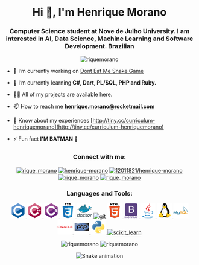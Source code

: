 <h1 align="center">Hi 👋, I'm Henrique Morano</h1>
<h3 align="center">Computer Science student at Nove de Julho University. I am interested in AI, Data Science, Machine Learning and Software Development. Brazilian</h3>

<p align="center"> <img src="https://komarev.com/ghpvc/?username=riquemorano&label=Profile%20views&color=0e75b6&style=flat" alt="riquemorano" /> </p>

- 🔭 I’m currently working on [Dont Eat Me Snake Game](https://github.com/riquemorano/Dont-Eat-Me-Snake-Game)

- 🌱 I’m currently learning **C#, Dart, PL/SQL, PHP and Ruby.**

- 👨‍💻 All of my projects are available here.

- 📫 How to reach me **henrique.morano@rocketmail.com**

- 📄 Know about my experiences [http://tiny.cc/curriculum-henriquemorano](http://tiny.cc/curriculum-henriquemorano)

- ⚡ Fun fact **I'M BATMAN 🦇**
<h3 align="center">Connect with me:</h3>
<p align="center">
<a href="https://twitter.com/rique_morano" target="blank"><img align="center" src="https://img.icons8.com/color/48/000000/twitter.png" alt="rique_morano" height="30" /></a>
<a href="https://linkedin.com/in/henrique-morano" target="blank"><img align="center" src="https://img.icons8.com/color/48/000000/linkedin.png" alt="henrique-morano" height="30" /></a>
<a href="https://stackoverflow.com/users/12011821/henrique-morano" target="blank"><img align="center" src="https://img.icons8.com/color/48/000000/stackoverflow.png" alt="12011821/henrique-morano" height="30" /></a>
<a href="https://instagram.com/rique_morano" target="blank"><img align="center" src="https://img.icons8.com/color/48/000000/instagram-new--v1.png" alt="rique_morano" height="30" /></a>
<a href="https://www.reddit.com/user/Rique_morano/" target="blank"><img align="center" src="https://img.icons8.com/color/50/000000/reddit.png" alt="rique_morano" height="30" /></a>
</p>

<h3 align="center">Languages and Tools:</h3>

<p align="center"> <a href="https://www.cprogramming.com/" target="_blank"> <img src="https://raw.githubusercontent.com/devicons/devicon/master/icons/c/c-original.svg" alt="c" width="40" height="40" /> </a>
        <a href="https://www.w3schools.com/cpp/" target="_blank"> <img src="https://raw.githubusercontent.com/devicons/devicon/master/icons/cplusplus/cplusplus-original.svg" alt="cplusplus" width="40" height="40" /> </a>
        <a href="https://www.w3schools.com/cs/" target="_blank"> <img src="https://raw.githubusercontent.com/devicons/devicon/master/icons/csharp/csharp-original.svg" alt="csharp" width="40" height="40" /> </a>
        <a href="https://www.w3schools.com/css/" target="_blank"> <img src="https://raw.githubusercontent.com/devicons/devicon/master/icons/css3/css3-original-wordmark.svg" alt="css3" width="40" height="40" /> </a>
        <a href="https://www.docker.com/" target="_blank"> <img src="https://raw.githubusercontent.com/devicons/devicon/master/icons/docker/docker-original-wordmark.svg" alt="docker" width="40" height="40" /> </a>
        <a href="https://git-scm.com/" target="_blank"> <img src="https://www.vectorlogo.zone/logos/git-scm/git-scm-icon.svg" alt="git" width="40" height="40" /> </a>
        <a href="https://www.w3.org/html/" target="_blank"> <img src="https://raw.githubusercontent.com/devicons/devicon/master/icons/html5/html5-original-wordmark.svg" alt="html5" width="40" height="40" /> </a>
        <a href="https://getbootstrap.com" target="_blank" rel="noreferrer"> <img src="https://raw.githubusercontent.com/devicons/devicon/master/icons/bootstrap/bootstrap-plain-wordmark.svg" alt="bootstrap" width="40" height="40"/> </a>
        <a href="https://www.java.com" target="_blank"> <img src="https://raw.githubusercontent.com/devicons/devicon/master/icons/java/java-original.svg" alt="java" width="40" height="40" /> </a>
        <a href="https://www.linux.org/" target="_blank"> <img src="https://raw.githubusercontent.com/devicons/devicon/master/icons/linux/linux-original.svg" alt="linux" width="40" height="40" /> </a>
        <a href="https://www.mysql.com/" target="_blank"> <img src="https://raw.githubusercontent.com/devicons/devicon/master/icons/mysql/mysql-original-wordmark.svg" alt="mysql" width="40" height="40" /> </a>
        <a href="https://www.oracle.com/" target="_blank"> <img src="https://raw.githubusercontent.com/devicons/devicon/master/icons/oracle/oracle-original.svg" alt="oracle" width="40" height="40" /> </a>
        <a href="https://www.php.net" target="_blank"> <img src="https://raw.githubusercontent.com/devicons/devicon/master/icons/php/php-original.svg" alt="php" width="40" height="40" /> </a>
        <a href="https://www.python.org" target="_blank"> <img src="https://raw.githubusercontent.com/devicons/devicon/master/icons/python/python-original.svg" alt="python" width="40" height="40" /> </a>
        <a href="https://scikit-learn.org/" target="_blank"> <img src="https://upload.wikimedia.org/wikipedia/commons/0/05/Scikit_learn_logo_small.svg" alt="scikit_learn" width="40" height="40" /> </a> </p>

<!-- <p align="center"> <a href="https://github.com/ryo-ma/github-profile-trophy"><img src="https://github-profile-trophy.vercel.app/?username=riquemorano&theme=alduin" #alt="riquemorano" /></a> </p> -->
<p align="center"> <img src="https://github-readme-stats.vercel.app/api?username=riquemorano&show_icons=true&locale=en&theme=highcontrast" alt="riquemorano" width="420" height="165"/>&nbsp<img src="https://github-readme-streak-stats.herokuapp.com/?user=riquemorano&theme=highcontrast" alt="riquemorano"width="420" height="165"/></p>

<p align="center"> <img src="https://github.com/RiqueMorano/RiqueMorano/blob/output/github-contribution-grid-snake.svg" alt="Snake animation"></p>
